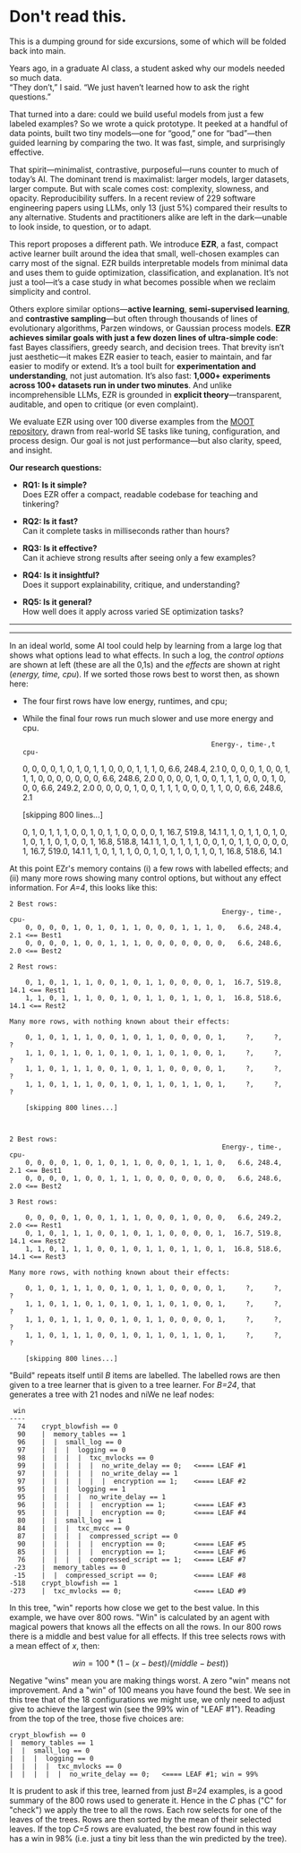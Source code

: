 # Don't read this.

This is a dumping ground for side excursions, some of which will be folded back into main.

Years ago, in a graduate AI class, a student asked why our models needed so much data.  
“They don’t,” I said. “We just haven’t learned how to ask the right questions.”  

That turned into a dare: could we build useful models from just a few labeled examples? So we wrote a quick prototype. It peeked at a handful of data points, built two tiny models—one for “good,” one for “bad”—then guided learning by comparing the two. It was fast, simple, and surprisingly effective.

That spirit—minimalist, contrastive, purposeful—runs counter to much of today’s AI. The dominant trend is maximalist: larger models, larger datasets, larger compute. But with scale comes cost: complexity, slowness, and opacity. Reproducibility suffers. In a recent review of 229 software engineering papers using LLMs, only 13 (just 5%) compared their results to any alternative. Students and practitioners alike are left in the dark—unable to look inside, to question, or to adapt.

This report proposes a different path. We introduce **EZR**, a fast, compact active learner built around the idea that small, well-chosen examples can carry most of the signal. EZR builds interpretable models from minimal data and uses them to guide optimization, classification, and explanation. It’s not just a tool—it’s a case study in what becomes possible when we reclaim simplicity and control.

Others explore similar options—**active learning**, **semi-supervised learning**, and **contrastive sampling**—but often through thousands of lines of evolutionary algorithms, Parzen windows, or Gaussian process models. **EZR achieves similar goals with just a few dozen lines of ultra-simple code**: fast Bayes classifiers, greedy search, and decision trees. That brevity isn’t just aesthetic—it makes EZR easier to teach, easier to maintain, and far easier to modify or extend. It’s a tool built for **experimentation and understanding**, not just automation. It’s also fast: **1,000+ experiments across 100+ datasets run in under two minutes**. And unlike incomprehensible LLMs, EZR is grounded in **explicit theory**—transparent, auditable, and open to critique (or even complaint).

We evaluate EZR using over 100 diverse examples from the [MOOT repository](https://github.com/timm/moot), drawn from real-world SE tasks like tuning, configuration, and process design. Our goal is not just performance—but also clarity, speed, and insight.

**Our research questions:**

- **RQ1: Is it simple?**  
  Does EZR offer a compact, readable codebase for teaching and tinkering?

- **RQ2: Is it fast?**  
  Can it complete tasks in milliseconds rather than hours?

- **RQ3: Is it effective?**  
  Can it achieve strong results after seeing only a few examples?

- **RQ4: Is it insightful?**  
  Does it support explainability, critique, and understanding?

- **RQ5: Is it general?**  
  How well does it apply across varied SE optimization tasks?

----------
_____
In an ideal world, some AI tool could help by learning from a large
log that shows what options lead to what effects.
In such a log,
the _control options_ are shown at left (these are all the 0,1s) and the _effects_
are shown at right (_energy, time, cpu_). If we sorted those rows best to worst
then, as shown here:

- The four first rows have low energy, runtimes, and cpu;
- While the final four rows run much slower and use more energy and cpu.


                                                     Energy-, time-,t   cpu- 
    0, 0, 0, 0, 1, 0, 1, 0, 1, 1, 0, 0, 0, 1, 1, 1, 0,   6.6, 248.4,  2.1
    0, 0, 0, 0, 1, 0, 0, 1, 1, 1, 0, 0, 0, 0, 0, 0, 0,   6.6, 248.6,  2.0
    0, 0, 0, 0, 1, 0, 0, 1, 1, 1, 0, 0, 0, 1, 0, 0, 0,   6.6, 249.2,  2.0
    0, 0, 0, 0, 1, 0, 0, 1, 1, 1, 0, 0, 0, 1, 1, 0, 0,   6.6, 248.6,  2.1

    [skipping 800 lines...]

    0, 1, 0, 1, 1, 1, 0, 0, 1, 0, 1, 1, 0, 0, 0, 0, 1,  16.7, 519.8, 14.1
    1, 1, 0, 1, 1, 0, 1, 0, 1, 0, 1, 1, 0, 1, 0, 0, 1,  16.8, 518.8, 14.1
    1, 1, 0, 1, 1, 1, 0, 0, 1, 0, 1, 1, 0, 0, 0, 0, 1,  16.7, 519.0, 14.1
    1, 1, 0, 1, 1, 1, 0, 0, 1, 0, 1, 1, 0, 1, 1, 0, 1,  16.8, 518.6, 14.1


At this point EZr's memory contains (i) a few rows with labelled effects;
and (ii) many more rows 
showing many control options, but without any effect information. For _A=4_,
this looks
like this:


    2 Best rows:
                                                         Energy-, time-,  cpu- 
        0, 0, 0, 0, 1, 0, 1, 0, 1, 1, 0, 0, 0, 1, 1, 1, 0,   6.6, 248.4,  2.1 <== Best1
        0, 0, 0, 0, 1, 0, 0, 1, 1, 1, 0, 0, 0, 0, 0, 0, 0,   6.6, 248.6,  2.0 <== Best2
    
    2 Rest rows:
    
        0, 1, 0, 1, 1, 1, 0, 0, 1, 0, 1, 1, 0, 0, 0, 0, 1,  16.7, 519.8, 14.1 <== Rest1
        1, 1, 0, 1, 1, 1, 0, 0, 1, 0, 1, 1, 0, 1, 1, 0, 1,  16.8, 518.6, 14.1 <== Rest2
    
    Many more rows, with nothing known about their effects:
    
        0, 1, 0, 1, 1, 1, 0, 0, 1, 0, 1, 1, 0, 0, 0, 0, 1,     ?,     ?,    ?
        1, 1, 0, 1, 1, 0, 1, 0, 1, 0, 1, 1, 0, 1, 0, 0, 1,     ?,     ?,    ?
        1, 1, 0, 1, 1, 1, 0, 0, 1, 0, 1, 1, 0, 0, 0, 0, 1,     ?,     ?,    ?
        1, 1, 0, 1, 1, 1, 0, 0, 1, 0, 1, 1, 0, 1, 1, 0, 1,     ?,     ?,    ?
    
        [skipping 800 lines...]
    


    2 Best rows:
                                                         Energy-, time-,  cpu- 
        0, 0, 0, 0, 1, 0, 1, 0, 1, 1, 0, 0, 0, 1, 1, 1, 0,   6.6, 248.4,  2.1 <== Best1
        0, 0, 0, 0, 1, 0, 0, 1, 1, 1, 0, 0, 0, 0, 0, 0, 0,   6.6, 248.6,  2.0 <== Best2
    
    3 Rest rows:
    
        0, 0, 0, 0, 1, 0, 0, 1, 1, 1, 0, 0, 0, 1, 0, 0, 0,   6.6, 249.2,  2.0 <== Rest1
        0, 1, 0, 1, 1, 1, 0, 0, 1, 0, 1, 1, 0, 0, 0, 0, 1,  16.7, 519.8, 14.1 <== Rest2
        1, 1, 0, 1, 1, 1, 0, 0, 1, 0, 1, 1, 0, 1, 1, 0, 1,  16.8, 518.6, 14.1 <== Rest3
    
    Many more rows, with nothing known about their effects:
    
        0, 1, 0, 1, 1, 1, 0, 0, 1, 0, 1, 1, 0, 0, 0, 0, 1,     ?,     ?,    ?
        1, 1, 0, 1, 1, 0, 1, 0, 1, 0, 1, 1, 0, 1, 0, 0, 1,     ?,     ?,    ?
        1, 1, 0, 1, 1, 1, 0, 0, 1, 0, 1, 1, 0, 0, 0, 0, 1,     ?,     ?,    ?
        1, 1, 0, 1, 1, 1, 0, 0, 1, 0, 1, 1, 0, 1, 1, 0, 1,     ?,     ?,    ?
    
        [skipping 800 lines...]

"Build" repeats itself until _B_ items are labelled.  The labelled rows are then given
to a tree learner that 
is given to a tree learner. For _B=24_,  that generates  a tree with 21 nodes and niWe ne leaf nodes:
    
     win 
    ----
      74    crypt_blowfish == 0
      90    |  memory_tables == 1
      96    |  |  small_log == 0
      97    |  |  |  logging == 0
      98    |  |  |  |  txc_mvlocks == 0
      99    |  |  |  |  |  no_write_delay == 0;   <==== LEAF #1
      97    |  |  |  |  |  no_write_delay == 1
      97    |  |  |  |  |  |  encryption == 1;    <==== LEAF #2
      95    |  |  |  logging == 1
      95    |  |  |  |  no_write_delay == 1
      96    |  |  |  |  |  encryption == 1;       <==== LEAF #3
      95    |  |  |  |  |  encryption == 0;       <==== LEAF #4
      80    |  |  small_log == 1
      84    |  |  |  txc_mvcc == 0
      87    |  |  |  |  compressed_script == 0
      90    |  |  |  |  |  encryption == 0;       <==== LEAF #5
      85    |  |  |  |  |  encryption == 1;       <==== LEAF #6
      76    |  |  |  |  compressed_script == 1;   <==== LEAF #7
     -23    |  memory_tables == 0
     -15    |  |  compressed_script == 0;         <==== LEAF #8
    -518    crypt_blowfish == 1
    -273    |  txc_mvlocks == 0;                  <==== LEAD #9
      
In this tree, "win" reports how close we get to the best value. 
In this example, we have over 800 rows. 
"Win" is calculated by an agent with  magical powers that  knows all the effects on all the rows.
In our 800 rows there is a middle and best value for all effects. If this tree selects rows with a mean effect of _x_,  then: 

$$win=100*(1- (x-best)/(middle-best))$$

Negative "wins" mean you are making things worst. A zero "win" means not improvement. And a "win" of 100 means you have found the best.
We see in this tree that of the 18 configurations we might use, we only need to adjust give to achieve
the
largest win (see the 99% win of "LEAF \#1"). Reading from the top of the tree, those five choices are:

    crypt_blowfish == 0
    |  memory_tables == 1
    |  |  small_log == 0
    |  |  |  logging == 0
    |  |  |  |  txc_mvlocks == 0
    |  |  |  |  |  no_write_delay == 0;   <==== LEAF #1; win = 99%
    
It is prudent to ask if this tree, learned from just _B=24_ examples, is a good summary of
the 800 rows used to generate it.
Hence in the _C_ phas ("C" for "check") we apply the tree to all the rows.
Each row selects for one of the leaves of the trees. Rows are then sorted by the mean of their selected leaves.
If the  top _C=5_ rows are evaluated, the best row found in this way has a win in 98% (i.e. just a tiny
bit less than the win predicted by the tree).


